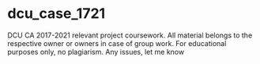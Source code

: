 # dcu_case_1721
DCU CA 2017-2021 relevant project coursework. All material belongs to the respective owner or owners in case of group work. For educational purposes only, no plagiarism. Any issues, let me know

